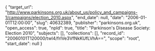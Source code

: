 {
  "target_url": "http://www.parkinsons.org.uk/about_us/policy_and_campaigns-1/campaigns/election_2010.aspx", 
  "end_date": null, 
  "date": "2006-01-01T12:00:00", 
  "slug": 40632389, 
  "publisher": "parkinsons.org.uk", 
  "open_access": true, 
  "npld": true, 
  "title": "Parkinson's Disease Society: Election 2010", 
  "subjects": [], 
  "collections": [], 
  "record_id": "20060101T120000/twl4/frlVe3VfNkKUfLVhA==", 
  "scope": "root", 
  "start_date": null
}

